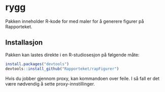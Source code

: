 # rygg

<!-- badges: start -->
<!-- badges: end -->

Pakken inneholder R-kode for med maler for å generere figurer på Rapporteket.

## Installasjon
Pakken kan lastes direkte i en R-studiosesjon på følgende måte:


``` r
install.packages("devtools")
devtools::install_github("Rapporteket/rapFigurer")

```
Hvis du jobber gjennom proxy, kan kommandoen over feile. I så fall er det være nødvendig 
å sette proxy-innstillinger.

